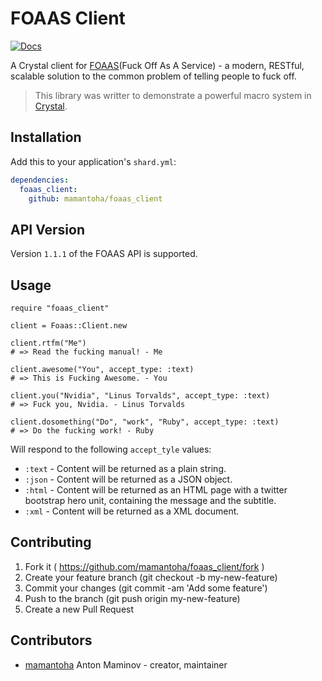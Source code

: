 # FOAAS Client

[![Docs](https://img.shields.io/badge/docs-available-brightgreen.svg)](https://mamantoha.github.io/foaas_client/)

A Crystal client for [FOAAS](http://foaas.com)(Fuck Off As A Service) - a modern, RESTful, scalable solution to the common problem of telling people to fuck off.

> This library was writter to demonstrate a powerful macro system in [Crystal](https://crystal-lang.org/).

## Installation

Add this to your application's `shard.yml`:

```yaml
dependencies:
  foaas_client:
    github: mamantoha/foaas_client
```

## API Version

Version `1.1.1` of the FOAAS API is supported.

## Usage

```crystal
require "foaas_client"

client = Foaas::Client.new

client.rtfm("Me")
# => Read the fucking manual! - Me

client.awesome("You", accept_type: :text)
# => This is Fucking Awesome. - You

client.you("Nvidia", "Linus Torvalds", accept_type: :text)
# => Fuck you, Nvidia. - Linus Torvalds

client.dosomething("Do", "work", "Ruby", accept_type: :text)
# => Do the fucking work! - Ruby
```

Will respond to the following `accept_tyle` values:

* `:text` - Content will be returned as a plain string.
* `:json` - Content will be returned as a JSON object.
* `:html` - Content will be returned as an HTML page with a twitter bootstrap hero unit, containing the message and the subtitle.
* `:xml` - Content will be returned as a XML document.

## Contributing

1. Fork it ( https://github.com/mamantoha/foaas_client/fork )
2. Create your feature branch (git checkout -b my-new-feature)
3. Commit your changes (git commit -am 'Add some feature')
4. Push to the branch (git push origin my-new-feature)
5. Create a new Pull Request

## Contributors

* [mamantoha](https://github.com/mamantoha) Anton Maminov - creator, maintainer
